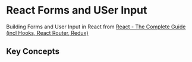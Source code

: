# React Forms and USer Input

Building Forms and User Input in React from [React - The Complete Guide (incl Hooks, React Router, Redux)](https://www.udemy.com/course/react-the-complete-guide-incl-redux/)

## Key Concepts

